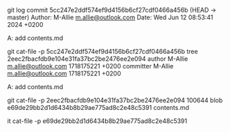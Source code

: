 git log
commit 5cc247e2ddf574ef9d4156b6cf27cdf0466a456b (HEAD -> master)
Author: M-Allie m.allie@outlook.com
Date: Wed Jun 12 08:53:41 2024 +0200

A: add contents.md

git cat-file -p 5cc247e2ddf574ef9d4156b6cf27cdf0466a456b
tree 2eec2fbacfdb9e104e31fa37bc2be2476ee2e094
author M-Allie m.allie@outlook.com 1718175221 +0200
committer M-Allie m.allie@outlook.com 1718175221 +0200

A: add contents.md

git cat-file -p 2eec2fbacfdb9e104e31fa37bc2be2476ee2e094
100644 blob e69de29bb2d1d6434b8b29ae775ad8c2e48c5391 contents.md

it cat-file -p e69de29bb2d1d6434b8b29ae775ad8c2e48c5391
